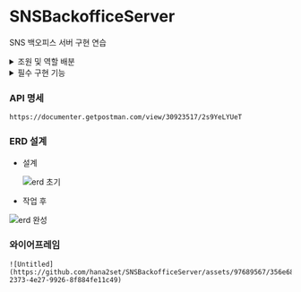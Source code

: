 # SNSBackofficeServer
SNS 백오피스 서버 구현 연습


<details>
<summary>조원 및 역할 배분</summary>

<br>

* 김영규
  * 초기 구성
  * 백오피스 (사용자)
* 김민성
  * ERD
  * 좋아요
  * 소셜로그인
* 김지현
  * API 명세
  * 팔로우
  * 백오피스 (게시글, 댓글)
  
</details>


<details>
<summary>필수 구현 기능</summary>

<br>

-  **사용자 인증 기능**
    - 회원가입 기능
        - username, password를 Client에서 전달받기
        - username은  `최소 4자 이상, 10자 이하이며 알파벳 소문자(a~z), 숫자(0~9)`로 구성되어야 한다.
        - password는  `최소 8자 이상, 15자 이하이며 알파벳 대소문자(a~z, A~Z), 숫자(0~9), 특수문자`로 구성되어야 한다.
        - DB에 중복된 username이 없다면 회원을 저장하고 Client 로 성공했다는 메시지, 상태코드 반환하기
        - 회원 권한 부여하기 (ADMIN, USER) - ADMIN 회원은 모든 게시글, 댓글 수정 / 삭제 가능            
    - 로그인 및 로그아웃 기능
        - username, password를 Client에서 전달받기
        - DB에서 username을 사용하여 저장된 회원의 유무를 확인하고 있다면 password 비교하기
        - 로그인 성공 시, 로그인에 성공한 유저의 정보와 JWT를 활용하여 토큰을 발급하고, 
        발급한 토큰을 Header에 추가하고 성공했다는 메시지, 상태코드 와 함께 Client에 반환하기
-  **프로필 관리**
    - 프로필 수정 기능
        - 이름, 한 줄 소개와 같은 기본적인 정보를 볼 수 있어야 하며 수정할 수 있어야 합니다.
        - 비밀번호 수정 시에는 비밀번호를 한 번 더 입력받는 과정이 필요합니다.
        - 최근 3번안에 사용한 비밀번호는 사용할 수 없도록 제한합니다.
-  **게시물 CRUD 기능 (배달앱일 경우 : 주문 CRUD 기능)**
    - 게시물 작성, 조회, 수정, 삭제 기능
        - 게시물 조회를 제외한 나머지 기능들은 전부 인가(Authorization) 개념이 적용되어야 하며 이는 JWT와 같은 토큰으로 검증이 되어야 할 것입니다.
        - 예컨대, 내가 작성한 글을 남이 수정하거나 삭제할 수는 없어야 하고 오로지 본인만 수정/삭제 할 수 있어야겠죠?
        - 전체 게시글 정보를 조회하는 기능도 필요합니다.
    - 배달앱일 경우 : 주문 작성, 조회, 수정, 삭제 기능
        - 배달앱의 경우 주문이 게시글이 될것이고 주문목록이 게시판이 될 것 입니다. 주문한 사람만 메뉴를 수정/삭제할 수 있어야겠죠?
-  **댓글 CRUD 기능 (배달앱일 경우 : 리뷰 CRUD 기능)**
    - 댓글 작성, 조회, 수정, 삭제 기능
        - 사용자는 게시물에 댓글을 작성할 수 있고 본인의 댓글은 수정 및 삭제를 할 수 있어야 합니다.
        - 또한, 게시물과 마찬가지로 댓글 조회를 제외한 나머지 기능들은 인가(Authorization)개념이 적용되어야 합니다.
    - 배달앱일 경우 : 리뷰 작성, 조회, 수정, 삭제 기능
        - 배달앱의 경우 주문자 들만 주문건에 대해서 리뷰를 생성 할 수 있어야 합니다.
        - 주문자만 해당 리뷰를 수정/삭제할 수 있어야 합니다.

  </details>
  
### API 명세
    https://documenter.getpostman.com/view/30923517/2s9YeLYUeT 
    
### ERD 설계

* 설계
  
  ![erd 초기](https://github.com/hana2set/SNSBackofficeServer/assets/97689567/05697166-d4da-470a-83ec-ee41b98a520a)
  
* 작업 후

![erd 완성](https://github.com/hana2set/SNSBackofficeServer/assets/97689567/0c20b321-cd73-4501-9d93-86a720793cc9)




### 와이어프레임
    ![Untitled](https://github.com/hana2set/SNSBackofficeServer/assets/97689567/356e685c-2373-4e27-9926-8f884fe11c49)
